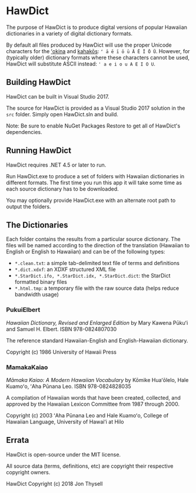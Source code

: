 # HawDict #

The purpose of HawDict is to produce digital versions of popular Hawaiian dictionaries in a variety of digital dictionary formats.

By default all files produced by HawDict will use the proper Unicode characters for the [ʻokina](http://www.olelo.hawaii.edu/olelo/puana/okina.php) and [kahakōs](http://www.olelo.hawaii.edu/olelo/puana/kahako.php): `ʻ ā ē ī ō ū Ā Ē Ī Ō Ū`. However, for (typically older) dictionary formats where these characters cannot be used, HawDict will substitute ASCII instead: `' a e i o u A E I O U`.

## Building HawDict ##

HawDict can be built in Visual Studio 2017.

The source for HawDict is provided as a Visual Studio 2017 solution in the `src` folder. Simply open HawDict.sln and build.

Note: Be sure to enable NuGet Packages Restore to get all of HawDict's dependencies.

## Running HawDict ##

HawDict requires .NET 4.5 or later to run.

Run HawDict.exe to produce a set of folders with Hawaiian dictionaries in different formats. The first time you run this app it will take some time as each source dictionary has to be downloaded.

You may optionally provide HawDict.exe with an alternate root path to output the folders.

## The Dictionaries ##

Each folder contains the results from a particular source dictionary. The files will be named according to the direction of the translation (Hawaiian to English or English to Hawaiian) and can be of the following types:

 * `*.clean.txt`: a simple tab-delimited text file of terms and definitions
 * `*.dict.xdxf`: an XDXF structured XML file
  * `*.StarDict.ifo, *.StarDict.idx, *.StarDict.dict`: the StarDict formatted binary files
 * `*.html.tmp`: a temporary file with the raw source data (helps reduce bandwidth usage)

### PukuiElbert ###

*Hawaiian Dictionary, Revised and Enlarged Edition* by Mary Kawena Pūkuʻi and Samuel H. Elbert. ISBN 978-0824807030

The reference standard Hawaiian-English and English-Hawaiian dictionary.

Copyright (c) 1986 University of Hawaii Press

### MamakaKaiao ###

*Māmaka Kaiao: A Modern Hawaiian Vocabulary* by Kōmike Huaʻōlelo, Hale Kuamoʻo, ʻAha Pūnana Leo. ISBN 978-0824828035

A compilation of Hawaiian words that have been created, collected, and approved by the Hawaiian Lexicon Committee from 1987 through 2000.

Copyright (c) 2003 ʻAha Pūnana Leo and Hale Kuamoʻo, College of Hawaiian Language, University of Hawaiʻi at Hilo

## Errata ##

HawDict is open-source under the MIT license.

All source data (terms, definitions, etc) are copyright their respective copyright owners.

HawDict Copyright (c) 2018 Jon Thysell
